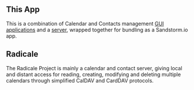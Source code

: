 ## This App
This is a combination of Calendar and Contacts management [GUI applications](https://www.inf-it.com/open-source/clients/infcloud/) and a [server](http://radicale.org/), wrapped together for bundling as a Sandstorm.io app.

## Radicale
The Radicale Project is mainly a calendar and contact server, giving local and distant access for reading, creating, modifying and deleting multiple calendars through simplified CalDAV and CardDAV protocols.